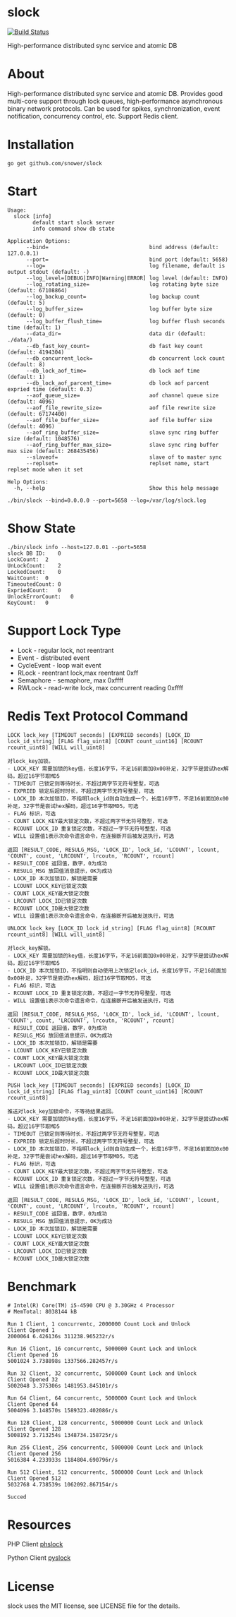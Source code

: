 # slock

[![Build Status](https://travis-ci.org/snower/slock.svg?branch=master)](https://travis-ci.org/snower/slock)

High-performance distributed sync service and atomic DB

# About

High-performance distributed sync service and atomic DB. Provides good multi-core support through lock queues, high-performance asynchronous binary network protocols.
Can be used for spikes, synchronization, event notification, concurrency control, etc. Support Redis client.

# Installation

```
go get github.com/snower/slock
```

# Start

```
Usage:
  slock [info]
        default start slock server
        info command show db state

Application Options:
      --bind=                                bind address (default: 127.0.0.1)
      --port=                                bind port (default: 5658)
      --log=                                 log filename, default is output stdout (default: -)
      --log_level=[DEBUG|INFO|Warning|ERROR] log level (default: INFO)
      --log_rotating_size=                   log rotating byte size (default: 67108864)
      --log_backup_count=                    log backup count (default: 5)
      --log_buffer_size=                     log buffer byte size (default: 0)
      --log_buffer_flush_time=               log buffer flush seconds time (default: 1)
      --data_dir=                            data dir (default: ./data/)
      --db_fast_key_count=                   db fast key count (default: 4194304)
      --db_concurrent_lock=                  db concurrent lock count (default: 8)
      --db_lock_aof_time=                    db lock aof time (default: 1)
      --db_lock_aof_parcent_time=            db lock aof parcent expried time (default: 0.3)
      --aof_queue_size=                      aof channel queue size (default: 4096)
      --aof_file_rewrite_size=               aof file rewrite size (default: 67174400)
      --aof_file_buffer_size=                aof file buffer size (default: 4096)
      --aof_ring_buffer_size=                slave sync ring buffer size (default: 1048576)
      --aof_ring_buffer_max_size=            slave sync ring buffer max size (default: 268435456)
      --slaveof=                             slave of to master sync
      --replset=                             replset name, start replset mode when it set

Help Options:
  -h, --help                                 Show this help message
```

```
./bin/slock --bind=0.0.0.0 --port=5658 --log=/var/log/slock.log
```

# Show State

```
./bin/slock info --host=127.0.01 --port=5658
slock DB ID:	0
LockCount:	2
UnLockCount:	2
LockedCount:	0
WaitCount:	0
TimeoutedCount:	0
ExpriedCount:	0
UnlockErrorCount:	0
KeyCount:	0
```

# Support Lock Type

- Lock - regular lock, not reentrant
- Event - distributed event
- CycleEvent - loop wait event
- RLock - reentrant lock,max reentrant 0xff
- Semaphore - semaphore, max 0xffff
- RWLock - read-write lock, max concurrent reading 0xffff

# Redis Text Protocol Command

```
LOCK lock_key [TIMEOUT seconds] [EXPRIED seconds] [LOCK_ID lock_id_string] [FLAG flag_uint8] [COUNT count_uint16] [RCOUNT rcount_uint8] [WILL will_uint8]

对lock_key加锁。
- LOCK_KEY 需要加锁的key值，长度16字节，不足16前面加0x00补足，32字节是尝试hex解码，超过16字节取MD5
- TIMEOUT 已锁定则等待时长，不超过两字节无符号整型，可选
- EXPRIED 锁定后超时时长，不超过两字节无符号整型，可选
- LOCK_ID 本次加锁ID，不指明lock_id则自动生成一个，长度16字节，不足16前面加0x00补足，32字节是尝试hex解码，超过16字节取MD5，可选
- FLAG 标识，可选
- COUNT LOCK_KEY最大锁定次数，不超过两字节无符号整型，可选
- RCOUNT LOCK_ID 重复锁定次数，不超过一字节无符号整型，可选
- WILL 设置值1表示次命令遗言命令，在连接断开后被发送执行，可选

返回 [RESULT_CODE, RESULG_MSG, 'LOCK_ID', lock_id, 'LCOUNT', lcount, 'COUNT', count, 'LRCOUNT', lrcoutn, 'RCOUNT', rcount]
- RESULT_CODE 返回值，数字，0为成功
- RESULG_MSG 放回值消息提示，OK为成功
- LOCK_ID 本次加锁ID，解锁是需要
- LCOUNT LOCK_KEY已锁定次数
- COUNT LOCK_KEY最大锁定次数
- LRCOUNT LOCK_ID已锁定次数
- RCOUNT LOCK_ID最大锁定次数
- WILL 设置值1表示次命令遗言命令，在连接断开后被发送执行，可选

UNLOCK lock_key [LOCK_ID lock_id_string] [FLAG flag_uint8] [RCOUNT rcount_uint8] [WILL will_uint8]

对lock_key解锁。
- LOCK_KEY 需要加锁的key值，长度16字节，不足16前面加0x00补足，32字节是尝试hex解码，超过16字节取MD5
- LOCK_ID 本次加锁ID，不指明则自动使用上次锁定lock_id，长度16字节，不足16前面加0x00补足，32字节是尝试hex解码，超过16字节取MD5，可选
- FLAG 标识，可选
- RCOUNT LOCK_ID 重复锁定次数，不超过一字节无符号整型，可选
- WILL 设置值1表示次命令遗言命令，在连接断开后被发送执行，可选

返回 [RESULT_CODE, RESULG_MSG, 'LOCK_ID', lock_id, 'LCOUNT', lcount, 'COUNT', count, 'LRCOUNT', lrcoutn, 'RCOUNT', rcount]
- RESULT_CODE 返回值，数字，0为成功
- RESULG_MSG 放回值消息提示，OK为成功
- LOCK_ID 本次加锁ID，解锁是需要
- LCOUNT LOCK_KEY已锁定次数
- COUNT LOCK_KEY最大锁定次数
- LRCOUNT LOCK_ID已锁定次数
- RCOUNT LOCK_ID最大锁定次数

PUSH lock_key [TIMEOUT seconds] [EXPRIED seconds] [LOCK_ID lock_id_string] [FLAG flag_uint8] [COUNT count_uint16] [RCOUNT rcount_uint8]

推送对lock_key加锁命令，不等待结果返回。
- LOCK_KEY 需要加锁的key值，长度16字节，不足16前面加0x00补足，32字节是尝试hex解码，超过16字节取MD5
- TIMEOUT 已锁定则等待时长，不超过两字节无符号整型，可选
- EXPRIED 锁定后超时时长，不超过两字节无符号整型，可选
- LOCK_ID 本次加锁ID，不指明lock_id则自动生成一个，长度16字节，不足16前面加0x00补足，32字节是尝试hex解码，超过16字节取MD5，可选
- FLAG 标识，可选
- COUNT LOCK_KEY最大锁定次数，不超过两字节无符号整型，可选
- RCOUNT LOCK_ID 重复锁定次数，不超过一字节无符号整型，可选
- WILL 设置值1表示次命令遗言命令，在连接断开后被发送执行，可选

返回 [RESULT_CODE, RESULG_MSG, 'LOCK_ID', lock_id, 'LCOUNT', lcount, 'COUNT', count, 'LRCOUNT', lrcoutn, 'RCOUNT', rcount]
- RESULT_CODE 返回值，数字，0为成功
- RESULG_MSG 放回值消息提示，OK为成功
- LOCK_ID 本次加锁ID，解锁是需要
- LCOUNT LOCK_KEY已锁定次数
- COUNT LOCK_KEY最大锁定次数
- LRCOUNT LOCK_ID已锁定次数
- RCOUNT LOCK_ID最大锁定次数
```

# Benchmark

```
# Intel(R) Core(TM) i5-4590 CPU @ 3.30GHz 4 Processor
# MemTotal: 8038144 kB

Run 1 Client, 1 concurrentc, 2000000 Count Lock and Unlock
Client Opened 1
2000064 6.426136s 311238.965232r/s

Run 16 Client, 16 concurrentc, 5000000 Count Lock and Unlock
Client Opened 16
5001024 3.738898s 1337566.282457r/s

Run 32 Client, 32 concurrentc, 5000000 Count Lock and Unlock
Client Opened 32
5002048 3.375306s 1481953.845101r/s

Run 64 Client, 64 concurrentc, 5000000 Count Lock and Unlock
Client Opened 64
5004096 3.148570s 1589323.402086r/s

Run 128 Client, 128 concurrentc, 5000000 Count Lock and Unlock
Client Opened 128
5008192 3.713254s 1348734.158725r/s

Run 256 Client, 256 concurrentc, 5000000 Count Lock and Unlock
Client Opened 256
5016384 4.233933s 1184804.690796r/s

Run 512 Client, 512 concurrentc, 5000000 Count Lock and Unlock
Client Opened 512
5032768 4.738539s 1062092.867154r/s

Succed
```

# Resources

PHP Client [phslock](https://github.com/snower/phslock)

Python Client [pyslock](https://github.com/snower/pyslock)

# License

slock uses the MIT license, see LICENSE file for the details.